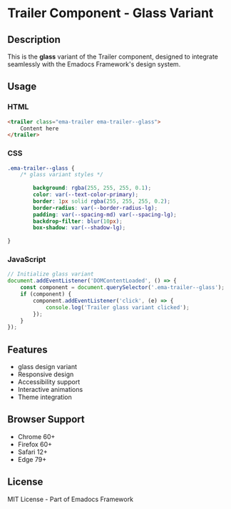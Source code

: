 # Trailer Component - Glass Variant

## Description
This is the **glass** variant of the Trailer component, designed to integrate seamlessly with the Emadocs Framework's design system.

## Usage

### HTML
```html
<trailer class="ema-trailer ema-trailer--glass">
    Content here
</trailer>
```

### CSS
```css
.ema-trailer--glass {
    /* glass variant styles */
    
        background: rgba(255, 255, 255, 0.1);
        color: var(--text-color-primary);
        border: 1px solid rgba(255, 255, 255, 0.2);
        border-radius: var(--border-radius-lg);
        padding: var(--spacing-md) var(--spacing-lg);
        backdrop-filter: blur(10px);
        box-shadow: var(--shadow-lg);
    
}
```

### JavaScript
```javascript
// Initialize glass variant
document.addEventListener('DOMContentLoaded', () => {
    const component = document.querySelector('.ema-trailer--glass');
    if (component) {
        component.addEventListener('click', (e) => {
            console.log('Trailer glass variant clicked');
        });
    }
});
```

## Features
- glass design variant
- Responsive design
- Accessibility support
- Interactive animations
- Theme integration

## Browser Support
- Chrome 60+
- Firefox 60+
- Safari 12+
- Edge 79+

## License
MIT License - Part of Emadocs Framework
